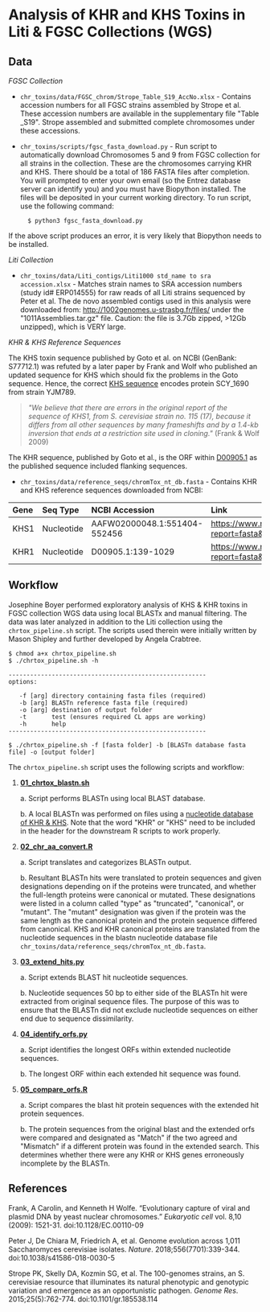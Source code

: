 
Analysis of KHR and KHS Toxins in Liti & FGSC Collections (WGS)
===============================================================


## Data

*FGSC Collection*

- `chr_toxins/data/FGSC_chrom/Strope_Table_S19_AccNo.xlsx` - Contains accession numbers for all FGSC strains assembled by Strope et al. These accession numbers are available in the supplementary file "Table _S19". Strope assembled and submitted complete chromosomes under these accessions. 

- `chr_toxins/scripts/fgsc_fasta_download.py` - Run script to automatically download Chromosomes 5 and 9 from FGSC collection for all strains in the collection. These are the chromosomes carrying KHR and KHS. There should be a total of 186 FASTA files after completion. You will prompted to enter your own email (so the Entrez database server can identify you) and you must have Biopython installed. The files will be deposited in your current working directory. To run script, use the following command: 

		$ python3 fgsc_fasta_download.py

If the above script produces an error, it is very likely that Biopython needs to be installed. 

*Liti Collection*

- `chr_toxins/data/Liti_contigs/Liti1000 std_name to sra accession.xlsx` - Matches strain names to SRA accession numbers (study id# ERP014555) for raw reads of all Liti strains sequenced by Peter et al. The de novo assembled contigs used in this analysis were downloaded from: http://1002genomes.u-strasbg.fr/files/ under the "1011Assemblies.tar.gz" file. Caution: the file is 3.7Gb zipped, >12Gb unzipped), which is VERY large. 

*KHR & KHS Reference Sequences*

The KHS toxin sequence published by Goto et al. on NCBI (GenBank: S77712.1) was refuted by a later paper by Frank and Wolf who published an updated sequence for KHS which should fix the problems in the Goto sequence. Hence, the correct [KHS sequence](https://www.ncbi.nlm.nih.gov/nuccore/AAFW02000048.1?report=fasta&log$=seqview&from=551404&to=552456) encodes protein SCY_1690 from strain YJM789. 

> *"We believe that there are errors in the original report of the sequence of KHS1, from *S. cerevisiae* strain no. 115 (17), because it differs from all other sequences by many frameshifts and by a 1.4-kb inversion that ends at a restriction site used in cloning."* (Frank & Wolf 2009)

The KHR sequence, published by Goto et al., is the ORF within [D00905.1](https://www.ncbi.nlm.nih.gov/nuccore/D00905.1?report=fasta&log$=seqview&from=139&to=1029) as the published sequence included flanking sequences. 

- `chr_toxins/data/reference_seqs/chromTox_nt_db.fasta` - Contains KHR and KHS reference sequences downloaded from NCBI:

| Gene       | Seq Type   | NCBI Accession               | Link                                        |
| :--------- | :--------- | :--------------------------- | :------------------------------------------ |
| KHS1       | Nucleotide | AAFW02000048.1:551404-552456 | https://www.ncbi.nlm.nih.gov/nuccore/AAFW02000048.1?report=fasta&log$=seqview&from=551404&to=552456 |
| KHR1       | Nucleotide | D00905.1:139-1029            | https://www.ncbi.nlm.nih.gov/nuccore/D00905.1?report=fasta&log$=seqview&from=139&to=1029                     | 



## Workflow

Josephine Boyer performed exploratory analysis of KHS & KHR toxins in FGSC collection WGS data using local BLASTx and manual filtering. The data was later analyzed in addition to the Liti collection using the `chrtox_pipeline.sh` script. The scripts used therein were initially written by Mason Shipley and further developed by Angela Crabtree. 

	$ chmod a+x chrtox_pipeline.sh
	$ ./chrtox_pipeline.sh -h

	-------------------------------------------------------
	options:

	   -f [arg]	directory containing fasta files (required)
	   -b [arg]	BLASTn reference fasta file (required)
	   -o [arg]	destination of output folder
	   -t		test (ensures required CL apps are working)
	   -h		help
	-------------------------------------------------------

	$ ./chrtox_pipeline.sh -f [fasta folder] -b [BLASTn database fasta file] -o [output folder]


The `chrtox_pipeline.sh` script uses the following scripts and workflow:

1. [**01_chrtox_blastn.sh**](scripts/01_chrtox_blastn.sh)

	a. Script performs BLASTn using local BLAST database. 

	b. A local BLASTn was performed on files using a [nucleotide database of KHR & KHS](data/reference_seqs/chromTox_nt_db.fasta). Note that the word "KHR" or "KHS" need to be included in the header for the downstream R scripts to work properly. 

2. [**02_chr_aa_convert.R**](scripts/02_chr_aa_convert.R)

	a. Script translates and categorizes BLASTn output. 

	b. Resultant BLASTn hits were translated to protein sequences and given designations depending on if the proteins were truncated, and whether the full-length proteins were canonical or mutated. These designations were listed in a column called "type" as "truncated", "canonical", or "mutant". The "mutant" designation was given if the protein was the same length as the canonical protein and the protein sequence differed from canonical. KHS and KHR canonical proteins are translated from the nucleotide sequences in the blastn nucleotide database file `chr_toxins/data/reference_seqs/chromTox_nt_db.fasta`. 

3. [**03_extend_hits.py**](scripts/03_extend_hits.py)

	a. Script extends BLAST hit nucleotide sequences. 

	b. Nucleotide sequences 50 bp to either side of the BLASTn hit were extracted from original sequence files. The purpose of this was to ensure that the BLASTn did not exclude nucleotide sequences on either end due to sequence dissimilarity. 

4. [**04_identify_orfs.py**](scripts/04_identify_orfs.py)

	a. Script identifies the longest ORFs within extended nucleotide sequences. 

	b. The longest ORF within each extended hit sequence was found. 

5. [**05_compare_orfs.R**](scripts/05_compare_orfs.R)

	a. Script compares the blast hit protein sequences with the extended hit protein sequences. 

	b. The protein sequences from the original blast and the extended orfs were compared and designated as "Match" if the two agreed and "Mismatch" if a different protein was found in the extended search. This determines whether there were any KHR or KHS genes erroneously incomplete by the BLASTn. 


## References

Frank, A Carolin, and Kenneth H Wolfe. “Evolutionary capture of viral and plasmid DNA by yeast nuclear chromosomes.” *Eukaryotic cell* vol. 8,10 (2009): 1521-31. doi:10.1128/EC.00110-09

Peter J, De Chiara M, Friedrich A, et al. Genome evolution across 1,011 Saccharomyces cerevisiae isolates. *Nature*. 2018;556(7701):339-344. doi:10.1038/s41586-018-0030-5

Strope PK, Skelly DA, Kozmin SG, et al. The 100-genomes strains, an S. cerevisiae resource that illuminates its natural phenotypic and genotypic variation and emergence as an opportunistic pathogen. *Genome Res*. 2015;25(5):762-774. doi:10.1101/gr.185538.114



